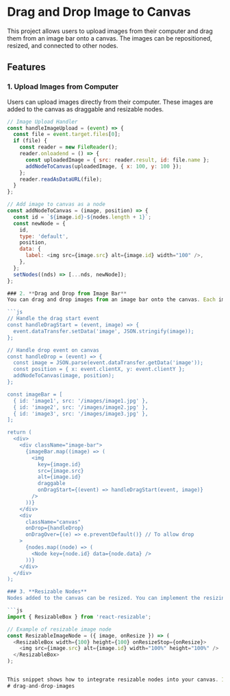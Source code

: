 # Drag and Drop Image to Canvas

This project allows users to upload images from their computer and drag them from an image bar onto a canvas. The images can be repositioned, resized, and connected to other nodes.

## Features

### 1. **Upload Images from Computer**
Users can upload images directly from their computer. These images are added to the canvas as draggable and resizable nodes.

```js
// Image Upload Handler
const handleImageUpload = (event) => {
  const file = event.target.files[0];
  if (file) {
    const reader = new FileReader();
    reader.onloadend = () => {
      const uploadedImage = { src: reader.result, id: file.name };
      addNodeToCanvas(uploadedImage, { x: 100, y: 100 });
    };
    reader.readAsDataURL(file);
  }
};

// Add image to canvas as a node
const addNodeToCanvas = (image, position) => {
  const id = `${image.id}-${nodes.length + 1}`;
  const newNode = {
    id,
    type: 'default',
    position,
    data: {
      label: <img src={image.src} alt={image.id} width="100" />,
    },
  };
  setNodes((nds) => [...nds, newNode]);
};

### 2. **Drag and Drop from Image Bar**
You can drag and drop images from an image bar onto the canvas. Each image in the bar can be dragged to the desired location on the canvas.

```js
// Handle the drag start event
const handleDragStart = (event, image) => {
  event.dataTransfer.setData('image', JSON.stringify(image));
};

// Handle drop event on canvas
const handleDrop = (event) => {
  const image = JSON.parse(event.dataTransfer.getData('image'));
  const position = { x: event.clientX, y: event.clientY };
  addNodeToCanvas(image, position);
};

const imageBar = [
  { id: 'image1', src: '/images/image1.jpg' },
  { id: 'image2', src: '/images/image2.jpg' },
  { id: 'image3', src: '/images/image3.jpg' },
];

return (
  <div>
    <div className="image-bar">
      {imageBar.map((image) => (
        <img
          key={image.id}
          src={image.src}
          alt={image.id}
          draggable
          onDragStart={(event) => handleDragStart(event, image)}
        />
      ))}
    </div>
    <div
      className="canvas"
      onDrop={handleDrop}
      onDragOver={(e) => e.preventDefault()} // To allow drop
    >
      {nodes.map((node) => (
        <Node key={node.id} data={node.data} />
      ))}
    </div>
  </div>
);

### 3. **Resizable Nodes**
Nodes added to the canvas can be resized. You can implement the resizing functionality using libraries like `react-resizable` or custom handlers.

```js
import { ResizableBox } from 'react-resizable';

// Example of resizable image node
const ResizableImageNode = ({ image, onResize }) => (
  <ResizableBox width={100} height={100} onResizeStop={onResize}>
    <img src={image.src} alt={image.id} width="100%" height="100%" />
  </ResizableBox>
);


This snippet shows how to integrate resizable nodes into your canvas. It utilizes the `react-resizable` package to make nodes resizable using the `ResizableBox` component. You can replace the image and other properties as needed.
#   d r a g - a n d - d r o p - i m a g e s  
 